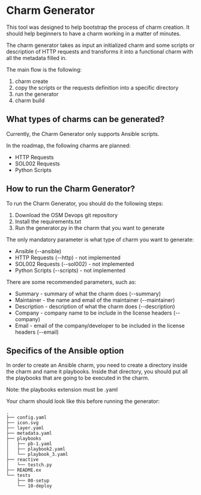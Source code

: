 Charm Generator
===============

This tool was designed to help bootstrap the process of charm creation.
It should help beginners to have a charm working in a matter of minutes.

The charm generator takes as input an initialized charm and some scripts
or description of HTTP requests and transforms it into a functional charm
with all the metadata filled in.

The main flow is the following:

1) charm create <name of the charm>
2) copy the scripts or the requests definition into a specific directory
3) run the generator
4) charm build

What types of charms can be generated?
--------------------------------------

Currently, the Charm Generator only supports Ansible scripts.

In the roadmap, the following charms are planned:

* HTTP Requests
* SOL002 Requests
* Python Scripts

How to run the Charm Generator?
-------------------------------

To run the Charm Generator, you should do the following steps:

1) Download the OSM Devops git repository
2) Install the requirements.txt
3) Run the generator.py in the charm that you want to generate

The only mandatory parameter is what type of charm you want to
generate:

* Ansible (--ansible)
* HTTP Requests (--http) - not implemented
* SOL002 Requests (--sol002) - not implemented
* Python Scripts (--scripts) - not implemented

There are some recommended parameters, such as:

* Summary - summary of what the charm does (--summary)
* Maintainer - the name and email of the maintainer (--maintainer)
* Description - description of what the charm does (--description)
* Company - company name to be include in the license headers (--company)
* Email - email of the company/developer to be included in the license headers (--email)

Specifics of the Ansible option
-------------------------------

In order to create an Ansible charm, you need to create a directory
inside the charm and name it playbooks. Inside that directory, you 
should put all the playbooks that are going to be executed in the charm.

Note: the playbooks extension must be .yaml

Your charm should look like this before running the generator:

~~~
.
├── config.yaml
├── icon.svg
├── layer.yaml
├── metadata.yaml
├── playbooks
│   ├── pb-1.yaml
│   ├── playbook2.yaml
│   └── playbook_3.yaml
├── reactive
│   └── testch.py
├── README.ex
└── tests
    ├── 00-setup
    └── 10-deploy
~~~